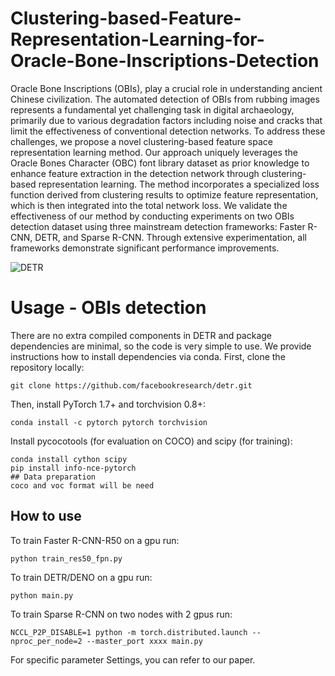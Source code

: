 # Clustering-based-Feature-Representation-Learning-for-Oracle-Bone-Inscriptions-Detection

Oracle Bone Inscriptions (OBIs), play a crucial role in understanding ancient Chinese civilization. The automated detection of OBIs from rubbing images represents a fundamental yet challenging task in digital archaeology, primarily due to various degradation factors including noise and cracks that limit the effectiveness of conventional detection networks.
To address these challenges, we propose a novel clustering-based feature space representation learning method. Our approach uniquely leverages the Oracle Bones Character (OBC) font library dataset as prior knowledge to enhance feature extraction in the detection network through clustering-based representation learning. The method incorporates a specialized loss function derived from clustering results to optimize feature representation, which is then integrated into the total network loss.
We validate the effectiveness of our method by conducting experiments on two OBIs detection dataset using three mainstream detection frameworks: Faster R-CNN, DETR, and Sparse R-CNN. Through extensive experimentation, all frameworks demonstrate significant performance improvements.

![DETR](.github/DETR.png)


# Usage - OBIs detection
There are no extra compiled components in DETR and package dependencies are minimal,
so the code is very simple to use. We provide instructions how to install dependencies via conda.
First, clone the repository locally:
```
git clone https://github.com/facebookresearch/detr.git
```
Then, install PyTorch 1.7+ and torchvision 0.8+:
```
conda install -c pytorch pytorch torchvision
```
Install pycocotools (for evaluation on COCO) and scipy (for training):
```
conda install cython scipy
pip install info-nce-pytorch
## Data preparation
coco and voc format will be need
```

## How to use
To train Faster R-CNN-R50 on a gpu run:
```
python train_res50_fpn.py 
```
To train DETR/DENO on a gpu run:
```
python main.py
```
To train Sparse R-CNN on two nodes with 2 gpus run:
```
NCCL_P2P_DISABLE=1 python -m torch.distributed.launch --nproc_per_node=2 --master_port xxxx main.py
```
For specific parameter Settings, you can refer to our paper.
